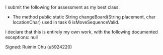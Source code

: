 I submit the following for assessment as my best class.

* The method public static String changeBoard(String placement, char locationChar) used in task 6 isMoveSequenceValid.

I declare that this is entirely my own work, with the following documented exceptions:
null

Signed: Ruimin Chu (u5924220)
